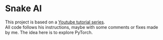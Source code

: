 # Snake AI
This project is based on a [Youtube tutorial series](https://www.youtube.com/playlist?list=PLqnslRFeH2UrDh7vUmJ60YrmWd64mTTKV).  
All code follows his instructions, maybe with some comments or fixes made by me. The idea here is to explore PyTorch.
